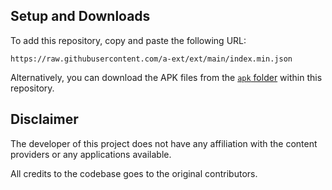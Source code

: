 ## Setup and Downloads

To add this repository, copy and paste the following URL:
```
https://raw.githubusercontent.com/a-ext/ext/main/index.min.json
```
Alternatively, you can download the APK files from the [`apk` folder](https://github.com/a-ext/ext/tree/main/apk) within this repository.

## Disclaimer

The developer of this project does not have any affiliation with the content providers or any applications available.

All credits to the codebase goes to the original contributors.